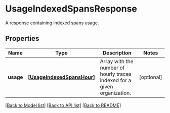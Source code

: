# UsageIndexedSpansResponse

A response containing indexed spans usage.

## Properties
Name | Type | Description | Notes
------------ | ------------- | ------------- | -------------
**usage** | [**[UsageIndexedSpansHour]**](UsageIndexedSpansHour.md) | Array with the number of hourly traces indexed for a given organization. | [optional] 

[[Back to Model list]](README.md#documentation-for-models) [[Back to API list]](README.md#documentation-for-api-endpoints) [[Back to README]](README.md)


